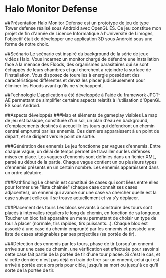 # Halo Monitor Defense

##Présentation
Halo Monitor Defense est un prototype de jeu de type Tower defense réalisé sous Android avec OpenGL ES.
Ce jeu constitue mon projet de fin d'année de Licence Informatique à l'Université de Limoges, l'objectif était de développer une application 3D sous Android sous une forme de notre choix.

##Scénario
Le scénario est inspiré du background de la série de jeux vidéos Halo. Vous incarnez un monitor chargé de défendre une installation face à la menace des Floods, des organismes parasitaires qui se sont échappés de leurs chambres et qui cherchent à rejoindre la surface de l'installation. Vous disposez de tourelles à energie possédant des caractéristiques différentes et devez les placer judicieusement pour éliminer les Floods avant qu'ils ne s'échappent.

##Technologie
L'application a été développée à l'aide du framework JPCT-AE permettant de simplifier certains aspects relatifs à l'utilisation d'OpenGL ES sous Android.

##Aspects développés
###Map et éléments de gameplay visibles
La map de jeu est basique, constituée d'un sol, un plan d'eau en background, d'emplacements destinés à accueillir les tours qui défendront un chemin central emprunté par les ennemis. Ces derniers apparaissent à un point de départ, et se dirigent vers le point de sortie.

###Génération des ennemis
Le jeu fonctionne par vagues d'ennemis. Entre chaque vague, un délai de temps permet de travailler sur les défenses mises en place.
Les vagues d'ennemis sont définies dans un fichier XML, parsé au début de la partie. Chaque vague contient un ou plusieurs types d'ennemis présents en un certain nombre. Les ennemis apparaissent dans un ordre aléatoire.

###Pathfinding
Le chemin est constitué de cases qui sont liées entre elles pour former une "liste chainée" (chaque case connait ses cases adjacentes), un ennemi qui avance sur une case va chercher quelle est la case suivant celle où il se trouve actuellement et va s'y déplacer.

###Placement des tours
Les blocs servants à construire des tours sont placés à intervalles réguliers le long du chemin, en fonction de sa longueur.
Toucher un bloc fait apparaitre un menu permettant de choisir un type de tour à placer (normale, tirs rapides, tirs puissants...).
Chaque bloc est associé à une case du chemin emprunté par les ennemis et possède une liste de cases atteignables par ses projectiles (sa portée de tir).

###Détection des ennemis par les tours, phase de tir
Lorsqu'un ennemi arrive sur une case du chemin, une vérification est effectuée pour savoir si cette case fait partie de la portée de tir d'une tour placée. Si c'est le cas, et si cette dernière n'est pas déjà en train de tirer sur un ennemi, celui qui est arrivé à portée est alors pris pour cible, jusqu'à sa mort ou jusqu'à ce qu'il sorte de la portée de tir.


